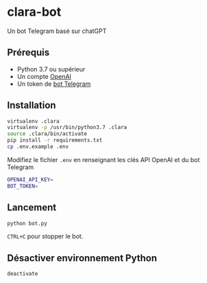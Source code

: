 # clara-bot
Un bot Telegram basé sur chatGPT

## Prérequis
- Python 3.7 ou supérieur
- Un compte [OpenAI](https://beta.openai.com/account/api-keys)
- Un token de [bot Telegram](https://www.commentcoder.com/bot-telegram/)


## Installation
```bash
virtualenv .clara
virtualenv -p /usr/bin/python3.7 .clara
source .clara/bin/activate
pip install -r requirements.txt
cp .env.example .env
```

Modifiez le fichier ```.env``` en renseignant les clés API OpenAI et du bot Telegram
```bash
OPENAI_API_KEY=
BOT_TOKEN=
```

## Lancement
```bash
python bot.py
```
```CTRL+C``` pour stopper le bot.


## Désactiver environnement Python
```bash
deactivate
```